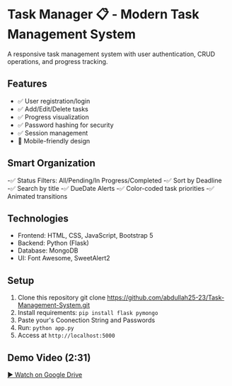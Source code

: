 # Task Manager 📋 - Modern Task Management System


A responsive task management system with user authentication, CRUD operations, and progress tracking.

## Features
- ✅ User registration/login
- ✅ Add/Edit/Delete tasks
- ✅ Progress visualization
- ✅ Password hashing for security
- ✅ Session management
- 📱 Mobile-friendly design

## Smart Organization
-✅ Status Filters: All/Pending/In Progress/Completed
-✅ Sort by Deadline
-✅ Search by title
-✅ DueDate Alerts
-✅ Color-coded task priorities
-✅ Animated transitions

## Technologies
- Frontend: HTML, CSS, JavaScript, Bootstrap 5
- Backend: Python (Flask)
- Database: MongoDB
- UI: Font Awesome, SweetAlert2

## Setup
1. Clone this repository 
     git clone  https://github.com/abdullah25-23/Task-Management-System.git
2. Install requirements: `pip install flask pymongo`
3. Paste your's Coonection String and Passwords
4. Run: `python app.py`
5. Access at `http://localhost:5000`

## Demo Video (2:31)
[▶ Watch on Google Drive](https://drive.google.com/file/d/1-J5McCMIDl2Ui9NNfgXPgLxguuzMdKmy/view?usp=drivesdk)
